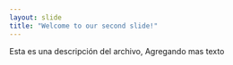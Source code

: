 ```yaml
---
layout: slide
title: "Welcome to our second slide!"
---
```


Esta es una descripción del archivo,
Agregando mas texto
